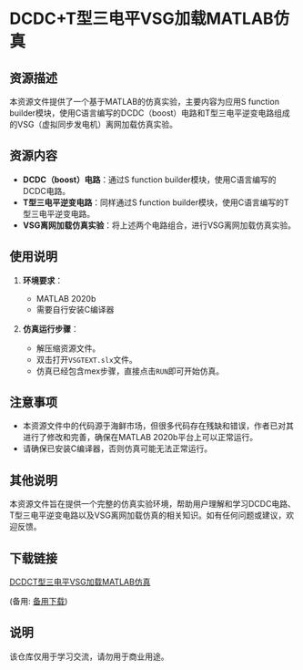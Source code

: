 # DCDC+T型三电平VSG加载MATLAB仿真

## 资源描述

本资源文件提供了一个基于MATLAB的仿真实验，主要内容为应用S function builder模块，使用C语言编写的DCDC（boost）电路和T型三电平逆变电路组成的VSG（虚拟同步发电机）离网加载仿真实验。

## 资源内容

- **DCDC（boost）电路**：通过S function builder模块，使用C语言编写的DCDC电路。
- **T型三电平逆变电路**：同样通过S function builder模块，使用C语言编写的T型三电平逆变电路。
- **VSG离网加载仿真实验**：将上述两个电路组合，进行VSG离网加载仿真实验。

## 使用说明

1. **环境要求**：
   - MATLAB 2020b
   - 需要自行安装C编译器

2. **仿真运行步骤**：
   - 解压缩资源文件。
   - 双击打开`VSGTEXT.slx`文件。
   - 仿真已经包含mex步骤，直接点击`RUN`即可开始仿真。

## 注意事项

- 本资源文件中的代码源于海鲜市场，但很多代码存在残缺和错误，作者已对其进行了修改和完善，确保在MATLAB 2020b平台上可以正常运行。
- 请确保已安装C编译器，否则仿真可能无法正常运行。

## 其他说明

本资源文件旨在提供一个完整的仿真实验环境，帮助用户理解和学习DCDC电路、T型三电平逆变电路以及VSG离网加载仿真的相关知识。如有任何问题或建议，欢迎反馈。

## 下载链接
[DCDCT型三电平VSG加载MATLAB仿真](https://pan.quark.cn/s/5a9f73afe8a0) 

(备用: [备用下载](https://pan.baidu.com/s/1GvjTq-3cf9atCQVN9xyiMQ?pwd=1234))

## 说明

该仓库仅用于学习交流，请勿用于商业用途。
